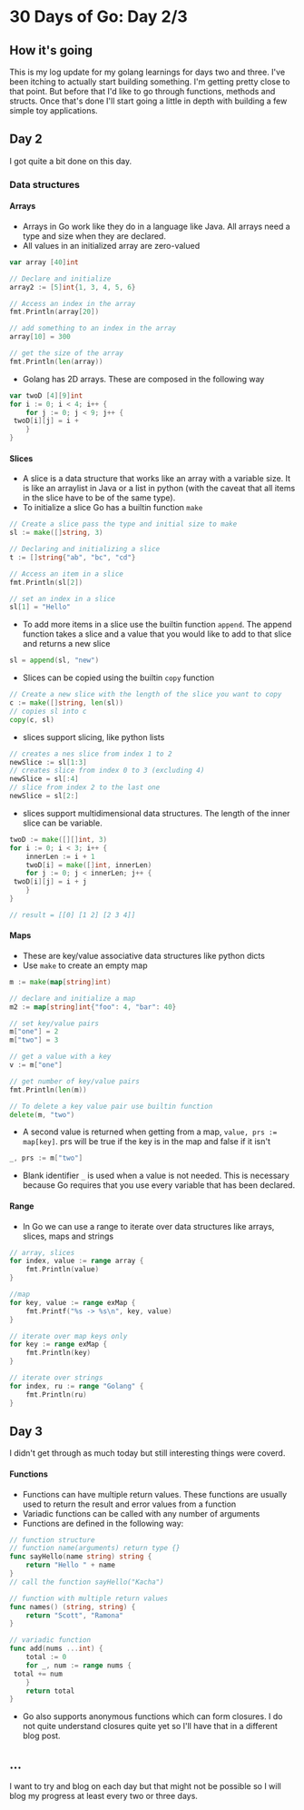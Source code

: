 # 30 Days of Go: Day 2/3

## How it's going

This is my log update for my golang learnings for days two and three. I've been itching to actually start building something. I'm getting pretty close to that point. But before that I'd like to go through functions, methods and structs. Once that's done I'll start going a little in depth with building a few simple toy applications.

## Day 2

I got quite a bit done on this day.

### Data structures

#### Arrays

- Arrays in Go work like they do in a language like Java. All arrays need a type and size when they are declared.
- All values in an initialized array are zero-valued

```go
var array [40]int

// Declare and initialize
array2 := [5]int{1, 3, 4, 5, 6}

// Access an index in the array
fmt.Println(array[20])

// add something to an index in the array
array[10] = 300

// get the size of the array
fmt.Println(len(array))
```

- Golang has 2D arrays. These are composed in the following way

```go
var twoD [4][9]int
for i := 0; i < 4; i++ {
	for j := 0; j < 9; j++ {
 twoD[i][j] = i + 
	}
}
```

#### Slices

- A slice is a data structure that works like an array with a variable size. It is like an arraylist in Java or a list in python (with the caveat that all items in the slice have to be of the same type).
- To initialize a slice Go has a builtin function `make`

```go
// Create a slice pass the type and initial size to make
sl := make([]string, 3)

// Declaring and initializing a slice
t := []string{"ab", "bc", "cd"}

// Access an item in a slice
fmt.Println(sl[2])

// set an index in a slice
sl[1] = "Hello"
```

- To add more items in a slice use the builtin function `append`. The append function takes a slice and a value that you would like to add to that slice and returns a new slice 

```go
sl = append(sl, "new")
```

- Slices can be copied using the builtin `copy` function

```go
// Create a new slice with the length of the slice you want to copy
c := make([]string, len(sl))
// copies sl into c
copy(c, sl)
```

- slices support slicing, like python lists

```go
// creates a nes slice from index 1 to 2
newSlice := sl[1:3]
// creates slice from index 0 to 3 (excluding 4)
newSlice = sl[:4]
// slice from index 2 to the last one
newSlice = sl[2:]
```

- slices support multidimensional data structures. The length of the inner slice can be variable.

```go
twoD := make([][]int, 3)
for i := 0; i < 3; i++ {
	innerLen := i + 1
	twoD[i] = make([]int, innerLen)
	for j := 0; j < innerLen; j++ {
 twoD[i][j] = i + j
	}
}

// result = [[0] [1 2] [2 3 4]]
```

#### Maps

- These are key/value associative data structures like python dicts
- Use `make` to create an empty map

```go
m := make(map[string]int)

// declare and initialize a map
m2 := map[string]int{"foo": 4, "bar": 40}

// set key/value pairs
m["one"] = 2
m["two"] = 3

// get a value with a key
v := m["one"]

// get number of key/value pairs
fmt.Println(len(m))

// To delete a key value pair use builtin function
delete(m, "two")
```

- A second value is returned when getting from a map, `value, prs := map[key]`. prs will be true if the key is in the map and false if it isn't

```go
_, prs := m["two"]
```

- Blank identifier `_` is used when a value is not needed. This is necessary because Go requires that you use every variable that has been declared.

#### Range

- In Go we can use a range to iterate over data structures like arrays, slices, maps and strings

```go
// array, slices
for index, value := range array {
	fmt.Println(value)
}

//map 
for key, value := range exMap {
	fmt.Printf("%s -> %s\n", key, value)
}

// iterate over map keys only
for key := range exMap {
	fmt.Println(key)
}

// iterate over strings
for index, ru := range "Golang" {
	fmt.Println(ru)
}
```

## Day 3

I didn't get through as much today but still interesting things were coverd.

#### Functions
- Functions can have multiple return values. These functions are usually used to return the result and error values from a function
- Variadic functions can be called with any number of arguments
- Functions are defined in the following way:

```go
// function structure
// function name(arguments) return type {}
func sayHello(name string) string {
	return "Hello " + name 
}
// call the function sayHello("Kacha")

// function with multiple return values
func names() (string, string) {
	return "Scott", "Ramona"
}

// variadic function
func add(nums ...int) {
	total := 0
	for _, num := range nums {
 total += num
	}
	return total
}
```

- Go also supports anonymous functions which can form closures. I do not quite understand closures quite yet so I'll have that in a different blog post.

## ...

I want to try and blog on each day but that might not be possible so I will blog my progress at least every two or three days. 

